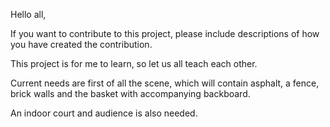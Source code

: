 Hello all,

If you want to contribute to this project, please include descriptions of 
how you have created the contribution.

This project is for me to learn, so let us all teach each other.

Current needs are first of all the scene, which will contain asphalt,
a fence, brick walls and the basket with accompanying backboard.

An indoor court and audience is also needed.
